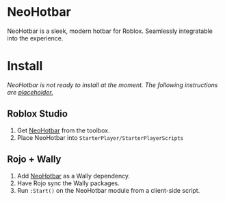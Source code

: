 # NeoHotbar

NeoHotbar is a sleek, modern hotbar for Roblox. Seamlessly integratable into the experience.

# Install

*NeoHotbar is not ready to install at the moment. The following instructions are <u>placeholder.</u>*

## Roblox Studio

1. Get [NeoHotbar](empty) from the toolbox.
2. Place NeoHotbar into `StarterPlayer/StarterPlayerScripts`

## Rojo + Wally

1. Add [NeoHotbar](https://wally.run) as a Wally dependency.
2. Have Rojo sync the Wally packages.
3. Run `:Start()` on the NeoHotbar module from a client-side script.